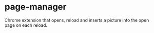 # page-manager
Chrome extension that opens, reload and inserts a picture into the open page on each reload.
